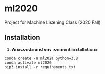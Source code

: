 # ml2020
Project for Machine Listening Class (2020 Fall)

## Installation

1. **Anaconda and environment installations**

```
conda create -n ml2020 python=3.8
conda activate ml2020
pip3 install -r requirements.txt
```